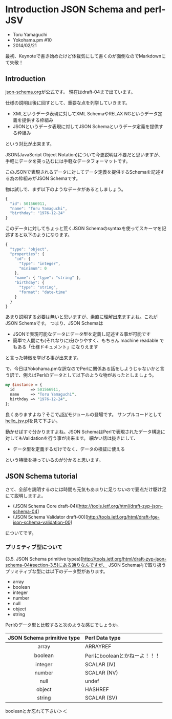 # Introduction JSON Schema and perl-JSV

* Toru Yamaguchi <zigorou at cpan dot org>
* Yokohama.pm #10
* 2014/02/21

最初、Keynoteで書き始めたけど体裁気にして書くのが面倒なのでMarkdownにて失敬！

## Introduction

[json-schema.org](http://json-schema.org/)が公式です。
現在はdraft-04まで出ています。

仕様の説明は後に回すとして、重要な点を列挙していきます。

* XMLというデータ表現に対してXML SchemaやRELAX NGというデータ定義を提供する枠組み
* JSONというデータ表現に対してJSON Schemaというデータ定義を提供する枠組み

という対比が出来ます。

JSON(JavaScript Object Notation)について今更説明は不要だと思いますが、
手軽にデータを突っ込むには手軽なデータフォーマットです。

このJSONで表現されるデータに対してデータ定義を提供するSchemaを記述する為の枠組みがJSON Schemaです。

物は試しで、まず以下のようなデータがあるとしましょう。

```javascript
{
  "id": 501566911, 
  "name": "Toru Yamaguchi", 
  "birthday": "1976-12-24"
}
```

このデータに対してちょっと荒くJSON Schemaのsyntaxを使ってスキーマを記述すると以下のようになります。

```javascript
{
  "type": "object",
  "properties": {
    "id": {
      "type": "integer",
      "minimum": 0
    },
    "name": { "type": "string" },
    "birthday": { 
      "type": "string",
      "format": "date-time"
    }
  }
}
```

あまり説明する必要は無いと思いますが、素直に理解出来ますよね。これがJSON Schemaです。
つまり、JSON Schemaは

* JSONで表現可能なデータにデータ型を定義し記述する事が可能です
* 簡単で人間にも(それなりに)分かりやすく、もちろん machine readable でもある「仕様ドキュメント」になりえます

と言った特徴を挙げる事が出来ます。

で、今日はYokohama.pmな訳なのでPerlに関係ある話をしようじゃないかと言う訳で、例えばPerlのデータとして以下のような物があったとしましょう。

```perl
my $instance = {
  id       => 501566911, 
  name     => "Toru Yamaguchi", 
  birthday => "1976-12-24",
};
```

良くありますよね？そこで[JSV](https://github.com/zigorou/perl-JSV)モジュールの登場です。
サンプルコードとして[hello_jsv.pl](./hello_jsv.pl)を見て下さい。

動かせばすぐ分かりますよね。JSON SchemaはPerlで表現されたデータ構造に対してもValidationを行う事が出来ます。
細かい話は抜きにして、

* データ型を定義するだけでなく、データの検証に使える

という特徴を持っているのが分かると思います。

## JSON Schema tutorial

さて、全部を説明するのには時間も元気もあまりに足りないので要点だけ駆け足にて説明しますよ。

* (JSON Schema Core draft-04)[http://tools.ietf.org/html/draft-zyp-json-schema-04]
* (JSON Schema Validator draft-00)[http://tools.ietf.org/html/draft-fge-json-schema-validation-00]

についてです。

### プリミティブ型について

(3.5. JSON Schema primitive types)[http://tools.ietf.org/html/draft-zyp-json-schema-04#section-3.5]にある通りなんですが、
JSON Schema内で取り扱うプリミティブな型には以下のデータ型があります。

* array
* boolean
* integer
* number
* null
* object
* string

Perlのデータ型と比較すると次のような感じでしょうか。

| JSON Schema primitive type | Perl Data type |
|:--------------------------:|:---------------|
| array | ARRAYREF |
| boolean | Perlにbooleanとかねーよ！！！ |
| integer | SCALAR (IV) |
| number | SCALAR (NV) |
| null | undef |
| object | HASHREF |
| string | SCALAR (SV) |

booleanとか忘れて下さい＞＜
